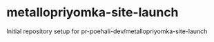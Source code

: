 # metallopriyomka-site-launch

Initial repository setup for pr-poehali-dev/metallopriyomka-site-launch